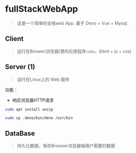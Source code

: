 # fullStackWebApp

> 这是一个简单的全栈web App. 基于 Deno + Vue + Mysql.

## Client

> 运行在Brower(浏览器)里的应用程序`code`。(html + js + css)


## Server (1)

> 运行在Linux上的 Web 服务

功能：

- 响应浏览器HTTP请求

```sh
sudo apt install unzip

sudo cp .deno/bin/deno /usr/bin
```

## DataBase

> 持久化数据，保存Browser浏览器端用户需要的数据
